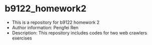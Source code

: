 # b9122_homework2
* This is a repository for b9122 homework 2
* Author information: Pengfei Ren
* Description: This repository includes codes for two web crawlers exercises
